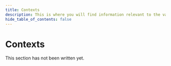 ```yaml
---
title: Contexts
description: This is where you will find information relevant to the various Contexts used.
hide_table_of_contents: false
---
```


# Contexts

This section has not been written yet.
